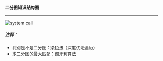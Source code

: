 #### 二分图知识结构图

-----------

<img src="https://raw.githubusercontent.com/dddl-z/Learn/main/img/算法基础课/算法基础课第三讲：搜索与图论/二分图知识结构图.png" alt="system call" style="max-width: 70%">

##### 注释：

- 判别是不是二分图：染色法（深度优先遍历）
- 求二分图的最大匹配：匈牙利算法
